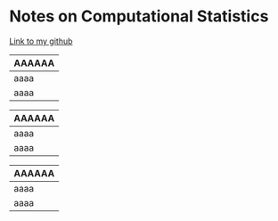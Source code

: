 
# **Notes on Computational Statistics**

[Link to my github](https://github.com/pra-kri)



AAAAAA                                 | 
-------------------------------------- | 
aaaa | 
aaaa | 



AAAAAA                                 | 
-------------------------------------- | 
aaaa | 
aaaa | 




AAAAAA                                 | 
-------------------------------------- | 
aaaa | 
aaaa | 

